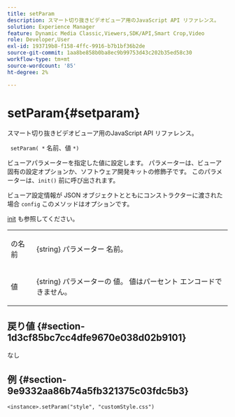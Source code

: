 ```yaml
---
title: setParam
description: スマート切り抜きビデオビューア用のJavaScript API リファレンス。
solution: Experience Manager
feature: Dynamic Media Classic,Viewers,SDK/API,Smart Crop,Video
role: Developer,User
exl-id: 193719b8-f158-4ffc-9916-b7b1bf36b2de
source-git-commit: 1aa8be858b0ba8ec9b99753d43c202b35ed58c30
workflow-type: tm+mt
source-wordcount: '85'
ht-degree: 2%

---
```


# setParam{#setparam}

スマート切り抜きビデオビューア用のJavaScript API リファレンス。

` setParam( *` 名前、値 `*)`

ビューアパラメーターを指定した値に設定します。 パラメーターは、ビューア固有の設定オプションか、ソフトウェア開発キットの修飾子です。 このパラメーターは、`init()` 前に呼び出されます。

ビューア設定情報が JSON オブジェクトとともにコンストラクターに渡された場合 `config` このメソッドはオプションです。

[init](../../../c-html5-aem-asset-viewers/c-html5-aem-smartcropvideo/c-html5-aem-smartcropvideo-viewer-javascriptapiref/r-html5-aem-smartcropvideo-viewer-javascriptapiref-init.md#reference-3b570ba8b35045d6b30fb178c21a66c6) も参照してください。

<table id="table_896DFF34A68A403DB93A6D597461A573"> 
 <tbody> 
  <tr> 
   <td colname="col1"> <p> <span class="codeph"> <span class="varname"> の名前 </span> </span> </p> </td> 
   <td colname="col2"> <p> <span class="codeph"> {string} パラメーター </span> 名前。 </p> </td> 
  </tr> 
  <tr> 
   <td colname="col1"> <p> <span class="codeph"> <span class="varname"> 値 </span> </span> </p> </td> 
   <td colname="col2"> <p> <span class="codeph"> {string} パラメーターの </span> 値。 値はパーセント エンコードできません。 </p> </td> 
  </tr> 
 </tbody> 
</table>

## 戻り値 {#section-1d3cf85bc7cc4dfe9670e038d02b9101}

なし

## 例 {#section-9e9332aa86b74a5fb321375c03fdc5b3}

```
<instance>.setParam("style", "customStyle.css")
```
